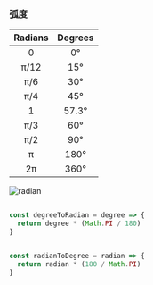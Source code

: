 ### 弧度


| Radians | Degrees |
| :-----: | :-----: |
| 0       | 0°      |
| π/12    | 15°     |
| π/6     | 30°     |
| π/4     | 45°     |
| 1       | 57.3°   |
| π/3     | 60°     |
| π/2     | 90°     |
| π       | 180°    |
| 2π      | 360°    |

![radian](https://github.com/wangcongyi/learning-algorithm/blob/master/images/r.gif)


```js

const degreeToRadian = degree => {
  return degree * (Math.PI / 180)
}


const radianToDegree = radian => {
  return radian * (180 / Math.PI)
}

```

